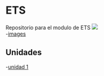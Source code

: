 # ETS
Repositorio para el modulo de ETS
<img src = "images/prueba.png">
<br>
-[images](images)
## Unidades
-[unidad 1](unidad-1)
